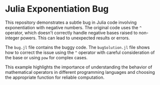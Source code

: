 # Julia Exponentiation Bug

This repository demonstrates a subtle bug in Julia code involving exponentiation with negative numbers. The original code uses the `^` operator, which doesn't correctly handle negative bases raised to non-integer powers. This can lead to unexpected results or errors.

The `bug.jl` file contains the buggy code. The `bugSolution.jl` file shows how to correct the issue using the `^` operator with careful consideration of the base or using `pow` for complex cases.

This example highlights the importance of understanding the behavior of mathematical operators in different programming languages and choosing the appropriate function for reliable computation. 